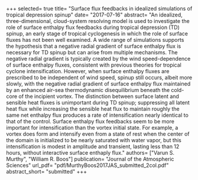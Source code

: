 +++
selected= true
title= "Surface flux feedbacks in idealized simulations of tropical depression spinup"
date= "2017-07-16"
abstract= "An idealized, three-dimensional, cloud-system resolving model is used to investigate the role of surface enthalpy flux feedbacks during tropical depression (TD) spinup, an early stage of tropical cyclogenesis in which the role of surface fluxes has not been well examined. A wide range of simulations supports the hypothesis that a negative radial gradient of surface enthalpy flux is necessary for TD spinup but can arise from multiple mechanisms. The negative radial gradient is typically created by the wind speed-dependence of surface enthalpy fluxes, consistent with previous theories for tropical cyclone intensification. However, when surface enthalpy fluxes are prescribed to be independent of wind speed, spinup still occurs, albeit more slowly, with the negative radial gradient of surface enthalpy flux maintained by an enhanced air-sea thermodynamic disequilibrium beneath the cold-core of the incipient vortex. The distinction between surface latent and sensible heat fluxes is unimportant during TD spinup; suppressing all latent heat flux while increasing the sensible heat flux to maintain roughly the same net enthalpy flux produces a rate of intensification nearly identical to that of the control. Surface enthalpy flux feedbacks seem to be more important for intensification than the vortex initial state. For example, a vortex does form and intensify even from a state of rest when the center of the domain is initialized to be nearly saturated with water vapor, but this intensification is modest in amplitude and transient, lasting less than 12 hours, without interactive surface enthaply flux."
authors= ["Varun S. Murthy", "William R. Boos"]
publication= "Journal of the Atmospheric Sciences"
url_pdf= "pdf/MurthyBoos2017JAS_submitted_2col.pdf"
abstract_short=  "submitted"
+++


